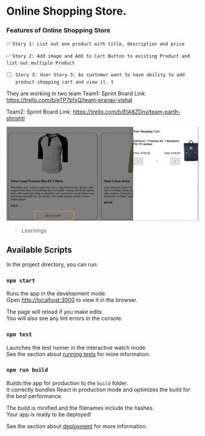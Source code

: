 # Online Shopping Store.

### Features of Online Shopping Store 
:white_check_mark: `Story 1: List out one product with title, description and price`

:white_check_mark:  `Story 2: Add image and Add to Cart Button to existing Product and list out multiple Product`

- [ ] `Story 3: User Story 3: As customer want to have ability to add product shopping cart and view it.
t`

They are working in two team
Team1:
Sprint Board Link:    https://trello.com/b/eTP7bfxQ/team-pranay-vishal

Team2:
Sprint Board Link:    https://trello.com/b/EIA8ZDny/team-parth-shrishti

![Product](readme/AddToShoppingCart.png?raw=true "Title")
>Learnings
 
            

## Available Scripts

In the project directory, you can run:

### `npm start`

Runs the app in the development mode.\
Open [http://localhost:3000](http://localhost:3000) to view it in the browser.

The page will reload if you make edits.\
You will also see any lint errors in the console.

### `npm test`

Launches the test runner in the interactive watch mode.\
See the section about [running tests](https://facebook.github.io/create-react-app/docs/running-tests) for more information.

### `npm run build`

Builds the app for production to the `build` folder.\
It correctly bundles React in production mode and optimizes the build for the best performance.

The build is minified and the filenames include the hashes.\
Your app is ready to be deployed!

See the section about [deployment](https://facebook.github.io/create-react-app/docs/deployment) for more information.


